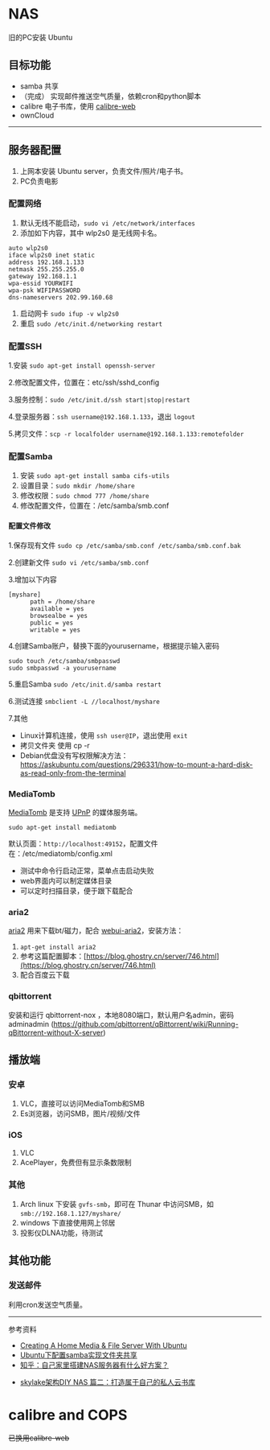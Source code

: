 # NAS

旧的PC安装 Ubuntu

## 目标功能

* samba 共享
* （完成） 实现邮件推送空气质量，依赖cron和python脚本
* calibre 电子书库，使用 [calibre-web](https://github.com/janeczku/calibre-web)
* ownCloud

---

## 服务器配置

1. 上网本安装 Ubuntu server，负责文件/照片/电子书。
1. PC负责电影

### 配置网络

1. 默认无线不能启动，`sudo vi /etc/network/interfaces`
1. 添加如下内容，其中 wlp2s0 是无线网卡名。

```
auto wlp2s0
iface wlp2s0 inet static
address 192.168.1.133
netmask 255.255.255.0
gateway 192.168.1.1
wpa-essid YOURWIFI
wpa-psk WIFIPASSWORD
dns-nameservers 202.99.160.68

```
1. 启动网卡 `sudo ifup -v wlp2s0`
1. 重启 `sudo /etc/init.d/networking restart`

### 配置SSH

1.安装 `sudo apt-get install openssh-server`

2.修改配置文件，位置在：etc/ssh/sshd_config

3.服务控制：`sudo /etc/init.d/ssh start|stop|restart`

4.登录服务器：`ssh username@192.168.1.133`，退出 `logout`

5.拷贝文件：`scp -r localfolder username@192.168.1.133:remotefolder`

### 配置Samba

1. 安装 `sudo apt-get install samba cifs-utils`
2. 设置目录：`sudo mkdir /home/share`
3. 修改权限：`sudo chmod 777 /home/share`
4. 修改配置文件，位置在：/etc/samba/smb.conf

#### 配置文件修改

1.保存现有文件 `sudo cp /etc/samba/smb.conf /etc/samba/smb.conf.bak`

2.创建新文件 `sudo vi /etc/samba/smb.conf`

3.增加以下内容

````
[myshare]
      path = /home/share
      available = yes
      browsealbe = yes
      public = yes
      writable = yes
````

4.创建Samba账户，替换下面的yourusername，根据提示输入密码

````
sudo touch /etc/samba/smbpasswd
sudo smbpasswd -a yourusername
````

5.重启Samba `sudo /etc/init.d/samba restart`

6.测试连接 `smbclient -L //localhost/myshare`

7.其他

+ Linux计算机连接，使用 `ssh user@IP`，退出使用 `exit`
+ 拷贝文件夹 使用 cp -r 
+ Debian优盘没有写权限解决方法：https://askubuntu.com/questions/296331/how-to-mount-a-hard-disk-as-read-only-from-the-terminal 


### MediaTomb

[MediaTomb](http://mediatomb.cc/) 是支持 [UPnP](https://zh.wikipedia.org/zh-cn/UPnP) 的媒体服务端。

`sudo apt-get install mediatomb`

默认页面：`http://localhost:49152`，配置文件在：/etc/mediatomb/config.xml

* 测试中命令行启动正常，菜单点击启动失败
* web界面内可以制定媒体目录
* 可以定时扫描目录，便于跟下载配合

### aria2

[aria2](https://aria2.github.io/) 用来下载bt/磁力，配合 [webui-aria2](https://github.com/ziahamza/webui-aria2)，安装方法：

1. `apt-get install aria2`
2. 参考这篇配置脚本：[https://blog.ghostry.cn/server/746.html](https://blog.ghostry.cn/server/746.html)
3. 配合百度云下载

### qbittorrent

安装和运行 qbittorrent-nox ，本地8080端口，默认用户名admin，密码adminadmin (https://github.com/qbittorrent/qBittorrent/wiki/Running-qBittorrent-without-X-server)

## 播放端

### 安卓

1. VLC，直接可以访问MediaTomb和SMB
2. Es浏览器，访问SMB，图片/视频/文件

### iOS

1. VLC
1. AcePlayer，免费但有显示条数限制

### 其他

1. Arch linux 下安装 `gvfs-smb`，即可在 Thunar 中访问SMB，如 `smb://192.168.1.127/myshare/`
1. windows 下直接使用网上邻居
1. 投影仪DLNA功能，待测试




## 其他功能

### 发送邮件

利用cron发送空气质量。

---

参考资料

* [Creating A Home Media & File Server With Ubuntu](https://www.howtoforge.com/creating-a-home-media-and-file-server-with-ubuntu)
* [Ubuntu下配置samba实现文件夹共享](http://www.cnblogs.com/phinecos/archive/2009/06/06/1497717.html)
* [知乎：自己家里搭建NAS服务器有什么好方案？](https://www.zhihu.com/question/21359049)
- [skylake架构DIY NAS 篇二：打造属于自己的私人云书库](http://post.smzdm.com/p/534074/p2/)


# calibre and COPS

~~已换用calibre-web~~

